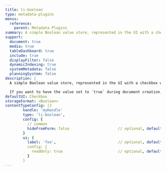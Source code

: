 ```yaml
---
title: li-boolean
type: metadata-plugins
menus:
  reference:
    parent: Metadata Plugins
summary: A simple Boolean value store, represented in the UI with a checkbox which you can toggle on/off.
support:
  document: true
  media: true
  tableDashboard: true
  include: true
  displayFilter: false
  dynamicIndexing: true
  systemMetadata: false
  planningSystem: false
description: |
  A simple Boolean value store, represented in the UI with a checkbox which you can toggle on/off.

  If you want to have the value set to `true` during document creation, you can do that via [defaultMetadata]({{< ref "/reference/project-config/content-types#default-metadata" >}}) in your project config.
defaultUI: Checkbox
storageFormat: <Boolean>
contentTypeConfig: |2
        handle: 'myHandle'
        type: 'li-boolean',
        config: {
          // common
          hideFromForm: false                      // optional, default: false
        }
        ui: {
          label: 'foo',                            // optional, default: start case of handle
          config: {
            readOnly: true                         // optional, default: false
          }
        }
---
```

